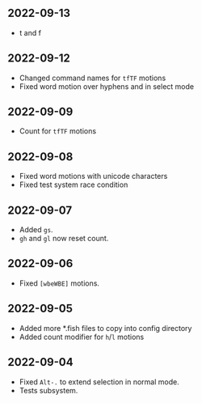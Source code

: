 ## 2022-09-13
- t<cr> and f<cr>

## 2022-09-12
- Changed command names for `tfTF` motions
- Fixed word motion over hyphens and in select mode

## 2022-09-09
- Count for `tfTF` motions

## 2022-09-08
- Fixed word motions with unicode characters
- Fixed test system race condition

## 2022-09-07
- Added `gs`.
- `gh` and `gl` now reset count.

## 2022-09-06
- Fixed `[wbeWBE]` motions.

## 2022-09-05
- Added more *.fish files to copy into config directory
- Added count modifier for `h`/`l` motions

## 2022-09-04
- Fixed `Alt-.` to extend selection in normal mode.
- Tests subsystem.
